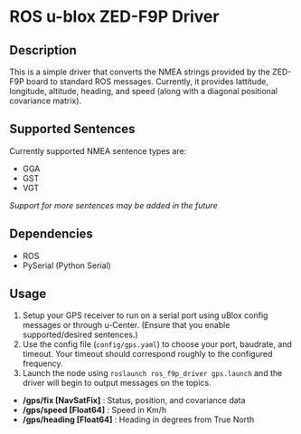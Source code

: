 # ROS u-blox ZED-F9P Driver

## Description
This is a simple driver that converts the NMEA strings provided by the ZED-F9P
board to standard ROS messages. Currently, it provides lattitude, longitude,
altitude, heading, and speed (along with a diagonal positional
covariance matrix).

## Supported Sentences
Currently supported NMEA sentence types are:
* GGA
* GST
* VGT

_Support for more sentences may be added in the future_

## Dependencies
* ROS
* PySerial (Python Serial)

## Usage
1. Setup your GPS receiver to run on a serial port using uBlox config messages
or through u-Center. (Ensure that you enable supported/desired sentences.)
2. Use the config file (`config/gps.yaml`) to choose your port, baudrate, and
timeout. Your timeout should correspond roughly to the configured frequency.
3. Launch the node using `roslaunch ros_f9p_driver gps.launch` and the
driver will begin to output messages on the topics.
  * **/gps/fix [NavSatFix]** : Status, position, and covariance data
  * **/gps/speed [Float64]** : Speed in Km/h
  * **/gps/heading [Float64]** : Heading in degrees from True North
